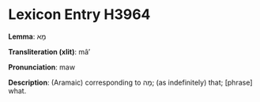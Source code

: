 # Lexicon Entry H3964

**Lemma**: מָא

**Transliteration (xlit)**: mâʼ

**Pronunciation**: maw

**Description**:
(Aramaic) corresponding to מָה; (as indefinitely) that; [phrase] what.
